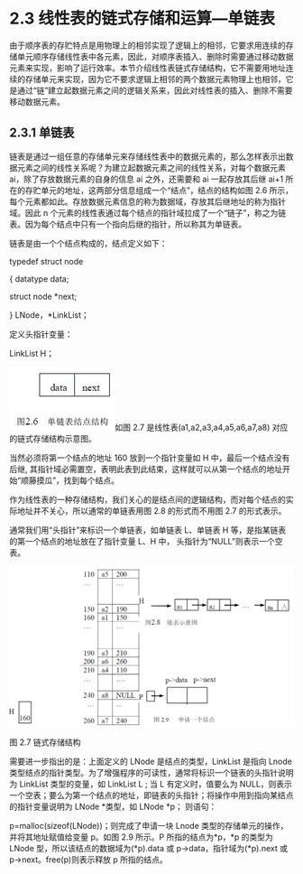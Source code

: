 # 2.3 线性表的链式存储和运算—单链表

由于顺序表的存贮特点是用物理上的相邻实现了逻辑上的相邻，它要求用连续的存储单元顺序存储线性表中各元素，因此，对顺序表插入、删除时需要通过移动数据元素来实现，影响了运行效率。本节介绍线性表链式存储结构，它不需要用地址连续的存储单元来实现，因为它不要求逻辑上相邻的两个数据元素物理上也相邻，它是通过“链”建立起数据元素之间的逻辑关系来，因此对线性表的插入、删除不需要移动数据元素。

## 2.3.1 单链表

链表是通过一组任意的存储单元来存储线性表中的数据元素的，那么怎样表示出数据元素之间的线性关系呢？为建立起数据元素之间的线性关系，对每个数据元素 ai，除了存放数据元素的自身的信息 ai 之外，还需要和 ai 一起存放其后继 ai+1 所在的存贮单元的地址，这两部分信息组成一个“结点”，结点的结构如图 2.6 所示，每个元素都如此。存放数据元素信息的称为数据域，存放其后继地址的称为指针域。因此 n 个元素的线性表通过每个结点的指针域拉成了一个“链子”，称之为链表。因为每个结点中只有一个指向后继的指针，所以称其为单链表。

链表是由一个个结点构成的，结点定义如下：

typedef struct node

{ datatype data;

struct node *next;

} LNode，*LinkList；

定义头指针变量：

LinkList H；

![](img/624ca85c74aa91672e4114f2a2e1226c.jpg)如图 2.7 是线性表(a1,a2,a3,a4,a5,a6,a7,a8) 对应的链式存储结构示意图。

当然必须将第一个结点的地址 160 放到一个指针变量如 H 中，最后一个结点没有后继, 其指针域必需置空，表明此表到此结束，这样就可以从第一个结点的地址开始“顺藤摸瓜”，找到每个结点。

作为线性表的一种存储结构，我们关心的是结点间的逻辑结构，而对每个结点的实际地址并不关心，所以通常的单链表用图 2.8 的形式而不用图 2.7 的形式表示。

通常我们用“头指针”来标识一个单链表，如单链表 L、单链表 H 等，是指某链表的第一个结点的地址放在了指针变量 L、H 中， 头指针为“NULL”则表示一个空表。

![](img/ce82c515a041da50431b753996d8f2cc.jpg)

图 2.7 链式存储结构

需要进一步指出的是：上面定义的 LNode 是结点的类型，LinkList 是指向 Lnode 类型结点的指针类型。为了增强程序的可读性，通常将标识一个链表的头指针说明为 LinkList 类型的变量，如 LinkList L ; 当 L 有定义时，值要么为 NULL，则表示一个空表；要么为第一个结点的地址，即链表的头指针；将操作中用到指向某结点的指针变量说明为 LNode *类型，如 LNode *p； 则语句：

p=malloc(sizeof(LNode))；则完成了申请一块 Lnode 类型的存储单元的操作，并将其地址赋值给变量 p。如图 2.9 所示。P 所指的结点为*p，*p 的类型为 LNode 型，所以该结点的数据域为(*p).data 或 p->data，指针域为(*p).next 或 p->next。free(p)则表示释放 p 所指的结点。